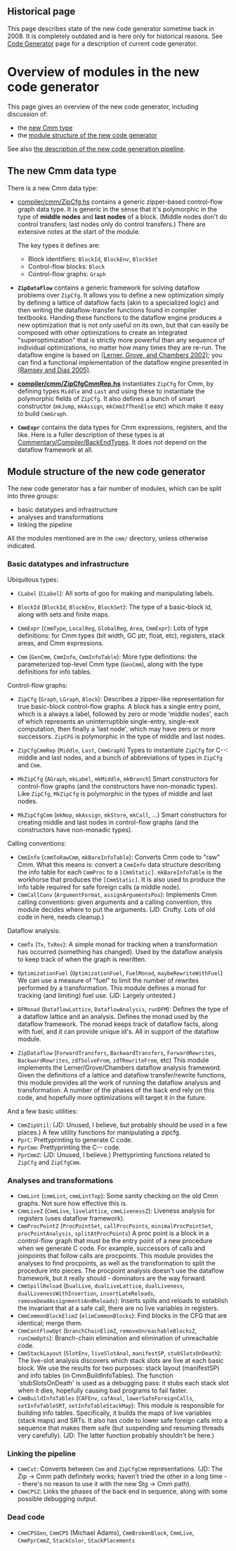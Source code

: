 ## Historical page


This page describes state of the new code generator sometime back in 2008. It is completely outdated and is here only for historical reasons. See [Code Generator](commentary/compiler/code-gen) page for a description of current code generator.

# Overview of modules in the new code generator


This page gives an overview of the new code generator, including discussion of:

- the [new Cmm type](commentary/compiler/new-code-gen-modules#the-new-cmm-data-type)
- the [module structure of the new code generator](commentary/compiler/new-code-gen-modules#module-structure-of-the-new-code-generator)


See also [the description of the new code generation pipeline](commentary/compiler/new-code-gen-pipeline).

## The new Cmm data type


There is a new Cmm data type:

- [compiler/cmm/ZipCfg.hs](/trac/ghc/browser/ghc/compiler/cmm/ZipCfg.hs) contains a generic zipper-based control-flow graph data type.  It is generic in the sense that it's polymorphic in the type of **middle nodes** and **last nodes** of a block.  (Middle nodes don't do control transfers; last nodes only do control transfers.)  There are extensive notes at the start of the module.

  The key types it defines are:

  - Block identifiers: `BlockId`, `BlockEnv`, `BlockSet`
  - Control-flow blocks: `Block`
  - Control-flow graphs: `Graph`
- **`ZipDataFlow`** contains a generic framework for solving dataflow problems over `ZipCfg`. It allows you to define a new optimization simply by defining a lattice of dataflow facts (akin to a specialized logic) and then writing the dataflow-transfer functions found in compiler textbooks. Handing these functions to the dataflow engine produces a new optimization that is not only useful on its own, but that can easily be composed with other optimizations to create an integrated "superoptimization" that is strictly more powerful than any sequence of individual optimizations, no matter how many times they are re-run.  The dataflow engine is based on [ (Lerner, Grove, and Chambers 2002)](http://citeseer.ist.psu.edu/old/lerner01composing.html); you can find a functional implementation of the dataflow engine presented in [ (Ramsey and Dias 2005)](http://www.cs.tufts.edu/~nr/pubs/zipcfg-abstract.html).
- **[compiler/cmm/ZipCfgCmmRep.hs](/trac/ghc/browser/ghc/compiler/cmm/ZipCfgCmmRep.hs)** instantiates `ZipCfg` for Cmm, by defining types `Middle` and `Last` and using these to instantiate the polymorphic fields of `ZipCfg`.  It also defines a bunch of smart constructor (`mkJump`, `mkAssign`, `mkCmmIfThenElse` etc) which make it easy to build `CmmGraph`.
- **`CmmExpr`** contains the data types for Cmm expressions, registers, and the like. Here is a fuller description of these types is at [Commentary/Compiler/BackEndTypes](commentary/compiler/back-end-types). It does not depend on the dataflow framework at all.  

## Module structure of the new code generator


The new code generator has a fair number of modules, which can be split into three groups:

- basic datatypes and infrastructure
- analyses and transformations
- linking the pipeline


All the modules mentioned are in the `cmm/` directory, unless otherwise indicated.

### Basic datatypes and infrastructure


Ubiquitous types:

- `CLabel` (`CLabel`): All sorts of goo for making and manipulating labels.

- `BlockId` (`BlockId`, `BlockEnv`, `BlockSet`):
  The type of a basic-block id, along with sets and finite maps.

- `CmmExpr` (`CmmType`, `LocalReg`, `GlobalReg`, `Area`, `CmmExpr`):
  Lots of type definitions: for Cmm types (bit width, GC ptr, float, etc),
  registers, stack areas, and Cmm expressions.

- `Cmm` (`GenCmm`, `CmmInfo`, `CmmInfoTable`):
  More type definitions: the parameterized top-level Cmm type (`GenCmm`),
  along with the type definitions for info tables.


Control-flow graphs:

- `ZipCfg` (`Graph`, `LGraph`, `Block`):
  Describes a zipper-like representation for true basic-block
  control-flow graphs.  A block has a single entry point,
  which is a always a label, followed by zero or mode 'middle
  nodes', each of which represents an uninterruptible
  single-entry, single-exit computation, then finally a 'last
  node', which may have zero or more successors.
  `ZipCFG` is polymorphic in the type of middle and last nodes.
- `ZipCfgCmmRep` (`Middle`, `Last`, `CmmGraph`)
  Types to instantiate `ZipCfg` for C--: middle and last nodes,
  and a bunch of abbreviations of types in `ZipCfg` and `Cmm`.

- `MkZipCfg` (`AGraph`, `mkLabel`, `mkMiddle`, `mkBranch`)
  Smart constructors for control-flow graphs (and the constructors have
  non-monadic types).
  Like `ZipCfg`, `MkZipCfg` is polymorphic in the types of middle and last nodes.
- `MkZipCfgCmm` (`mkNop`, `mkAssign`, `mkStore`, `mkCall`, ...)
  Smart constructors for creating middle and last nodes in
  control-flow graphs (and the constructors have non-monadic types).


Calling conventions:

- `CmmInfo` (`cmmToRawCmm`, `mkBareInfoTable`):
  Converts Cmm code to "raw" Cmm.  What this means is: convert a `CmmInfo` data structure describing the info table for each `CmmProc` to a `[CmmStatic]`. 
  `mkBareInfoTable` is the workhorse that produces the `[CmmStatic]`.  It is also used to produce the info table required for safe foreign calls (a middle node).
- `CmmCallConv` (`ArgumentFormat`, `assignArgumentsPos`):
  Implements Cmm calling conventions: given arguments and a calling convention,
  this module decides where to put the arguments.
  (JD: Crufty. Lots of old code in here, needs cleanup.)


Dataflow analysis:

- `CmmTx` (`Tx`, `TxRes`):
  A simple monad for tracking when a transformation has
  occurred (something has changed).
  Used by the dataflow analysis to keep track of when the graph is rewritten.

- `OptimizationFuel` (`OptimizationFuel`, `FuelMonad`, `maybeRewriteWithFuel`)
  We can use a measure of "fuel" to limit the number of rewrites performed
  by a transformation. This module defines a monad for tracking (and limiting)
  fuel use.
  (JD: Largely untested.)

- `DFMonad` (`DataflowLattice`, `DataflowAnalysis`, `runDFM`):
  Defines the type of a dataflow lattice and an analysis.
  Defines the monad used by the dataflow framework.
  The monad keeps track of dataflow facts, along with fuel,
  and it can provide unique id's.
  All in support of the dataflow module.

- `ZipDataflow` (`ForwardTransfers`, `BackwardTransfers`, `ForwardRewrites`, `BackwardRewrites`,
  `zdfSolveFrom`, `zdfRewriteFrom`, etc)
  This module implements the Lerner/Grove/Chambers dataflow analysis frameword.
  Given the definitions of a lattice and dataflow transfer/rewrite functions,
  this module provides all the work of running the dataflow analysis and transformation.
  A number of the phases of the back end rely on this code,
  and hopefully more optimizations will target it in the future.


And a few basic utilities:

- `CmmZipUtil`: (JD: Unused, I believe, but probably should be used in a few places.)
  A few utility functions for manipulating a zipcfg.
- `PprC`:   Prettyprinting to generate C code.
- `PprCmm`: Prettyprinting the C-- code.
- `PprCmmZ`: (JD: Unused, I believe.)
  Prettyprinting functions related to `ZipCfg` and `ZipCfgCmm`.

### Analyses and transformations

- `CmmLint` (`cmmLint`, `cmmLintTop`):
  Some sanity checking on the old Cmm graphs.
  Not sure how effective this is.
- `CmmLiveZ` (`CmmLive`, `livelattice`, `cmmLivenessZ`):
  Liveness analysis for registers (uses dataflow framework).
- `CmmProcPointZ` (`ProcPointSet`, `callProcPoints`, `minimalProcPointSet`,
  `procPointAnalysis`, `splitAtProcPoints`)
  A proc point is a block in a control-flow graph that must be the
  entry point of a new procedure when we generate C code.
  For example, successors of calls and joinpoints that follow calls
  are procpoints.
  This module provides the analyses to find procpoints, as well as
  the transformation to split the procedure into pieces.
  The procpoint analysis doesn't use the dataflow framework,
  but it really should - dominators are the way forward.
- `CmmSpillReload` (`DualLive`, `dualLiveLattice`, `dualLiveness`,
  `dualLivenessWithInsertion`, `insertLateReloads`,
  `removeDeadAssignmentsAndReloads`):
  Inserts spills and reloads to establish the invariant that
  at a safe call, there are no live variables in registers.
- `CmmCommonBlockElimZ` (`elimCommonBlocks`):
  Find blocks in the CFG that are identical; merge them.
- `CmmContFlowOpt` (`branchChainElimZ`, `removeUnreachableBlocksZ`,
  `runCmmOpts`):
  Branch-chain elimination and elimination of unreachable code.
- `CmmStackLayout` (`SlotEnv`, `liveSlotAnal`, `manifestSP`, `stubSlotsOnDeath`):
  The live-slot analysis discovers which stack slots are live
  at each basic block.
  We use the results for two purposes:
  stack layout (manifestSP) and info tables (in CmmBuildInfoTables).
  The function \`stubSlotsOnDeath' is used as a debugging pass:
  it stubs each stack slot when it dies, hopefully causing bad
  programs to fail faster.
- `CmmBuildInfoTables` (`CAFEnv`, `cafAnal`, `lowerSafeForeignCalls`,
  `setInfoTableSRT`, `setInfoTableStackMap`):
  This module is responsible for building info tables.
  Specifically, it builds the maps of live variables (stack maps)
  and SRTs.
  It also has code to lower safe foreign calls into a sequence
  that makes them safe (but suspending and resuming threads very carefully).
  (JD: The latter function probably shouldn't be here.)

### Linking the pipeline

- `CmmCvt`: Converts between `Cmm` and `ZipCfgCmm` representations.
  (JD: The Zip -\> Cmm path definitely works; haven't tried the
  other in a long time -- there's no reason to use it with
  the new Stg -\> Cmm path).
- `CmmCPSZ`: Links the phases of the back end in sequence, along with
  some possible debugging output.

### Dead code


- `CmmCPSGen`, `CmmCPS` (Michael Adams), `CmmBrokenBlock`, `CmmLive`, `CmmPprCmmZ`, `StackColor`, `StackPlacements`

